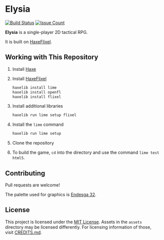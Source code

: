 # Elysia

[![Build Status](https://travis-ci.com/Acid147/elysia.svg?branch=master)](https://travis-ci.com/Acid147/elysia)
[![Issue Count](https://img.shields.io/codeclimate/issues/Acid147/elysia.svg)](https://codeclimate.com/github/Acid147/elysia)

**Elysia** is a single-player 2D tactical RPG.

It is built on [HaxeFlixel](https://github.com/HaxeFlixel).

## Working with This Repository

1. Install [Haxe](https://haxe.org/)

2. Install [HaxeFlixel](http://haxeflixel.com/)

   ```bash
   haxelib install lime
   haxelib install openfl
   haxelib install flixel
   ```

3. Install additional libraries

   ```bash
   haxelib run lime setup flixel
   ```

4. Install the `lime` command

   ```bash
   haxelib run lime setup
   ```

5. Clone the repository

6. To build the game, `cd` into the directory and use the command `lime test
   html5`.

## Contributing

Pull requests are welcome!

The palette used for graphics is [Endesga
32](https://lospec.com/palette-list/endesga-32).

## License

This project is licensed under the [MIT
License](https://opensource.org/licenses/MIT). Assets in the `assets` directory
may be licensed differently. For licensing information of those, visit
[CREDITS.md](https://github.com/Acid147/rpg-game/blob/master/CREDITS.md).
